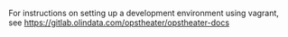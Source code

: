 For instructions on setting up a development environment using vagrant, see https://gitlab.olindata.com/opstheater/opstheater-docs
